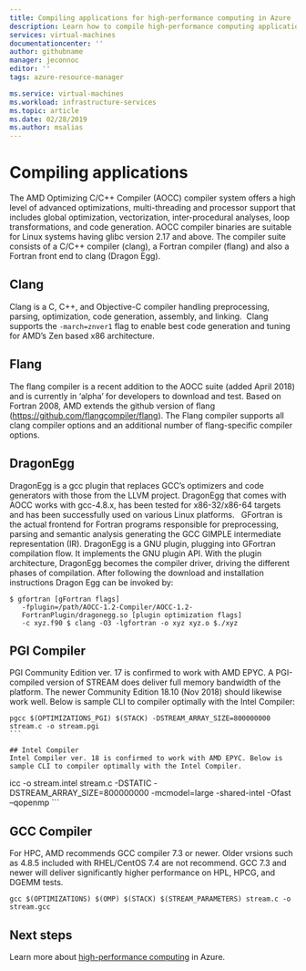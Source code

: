 ```yaml
---
title: Compiling applications for high-performance computing in Azure | Microsoft Docs
description: Learn how to compile high-performance computing applications for use on Azure VMs. 
services: virtual-machines
documentationcenter: ''
author: githubname
manager: jeconnoc
editor: ''
tags: azure-resource-manager

ms.service: virtual-machines
ms.workload: infrastructure-services
ms.topic: article
ms.date: 02/28/2019
ms.author: msalias
---
```


# Compiling applications 

The AMD Optimizing C/C++ Compiler (AOCC) compiler system offers a high level of advanced optimizations, multi-threading and processor support that includes global optimization, vectorization, inter-procedural analyses, loop transformations, and code generation.  AOCC compiler binaries are suitable for Linux systems having glibc version 2.17 and above. The compiler suite consists of a C/C++ compiler (clang), a Fortran compiler (flang) and also a Fortran front end to clang (Dragon Egg).​
​
​
## Clang ​
Clang is a C, C++, and Objective-C compiler handling preprocessing, parsing, optimization, code generation, assembly, and linking. ​
Clang supports the  `-march=znver1` flag to enable best code generation and tuning for AMD’s Zen based x86 architecture.​
​
​
## Flang​
The flang compiler is a recent addition to the AOCC suite (added April 2018) and is currently in ‘alpha’ for developers to download and test. Based on Fortran 2008, AMD extends the github version of flang  (https://github.com/flangcompiler/flang). The Flang compiler supports all clang compiler options and an additional number of flang-specific compiler options.​
​
​
## DragonEgg​
DragonEgg is a gcc plugin that replaces GCC’s optimizers and code generators with those from the LLVM project. DragonEgg that comes with AOCC works with gcc-4.8.x, has been tested for x86-32/x86-64 targets and has been successfully used on various Linux platforms.​
​
​
GFortran is the actual frontend for Fortran programs responsible for preprocessing, parsing and semantic analysis generating the GCC GIMPLE intermediate representation (IR). DragonEgg is a GNU plugin, plugging into GFortran compilation flow. It implements the GNU plugin API. With the plugin architecture, DragonEgg becomes the compiler driver, driving the different phases of compilation.  After following the download and installation instructions Dragon Egg can be invoked by: ​

```
$ gfortran [gFortran flags] ​
   -fplugin=/path/AOCC-1.2-Compiler/AOCC-1.2-     ​
   FortranPlugin/dragonegg.so [plugin optimization flags]     ​
   -c xyz.f90 $ clang -O3 -lgfortran -o xyz xyz.o $./xyz
```
   
## PGI Compiler​
PGI Community Edition ver. 17 is confirmed to work with AMD EPYC. A PGI-compiled version of STREAM does deliver full memory bandwidth of the platform. The newer Community Edition 18.10 (Nov 2018) should likewise work well. Below is sample CLI to compiler optimally with the Intel Compiler:​

```
pgcc $(OPTIMIZATIONS_PGI) $(STACK) -DSTREAM_ARRAY_SIZE=800000000 stream.c -o stream.pgi​
​```
​
## Intel Compiler​
Intel Compiler ver. 18 is confirmed to work with AMD EPYC. Below is sample CLI to compiler optimally with the Intel Compiler​.

```
icc -o stream.intel stream.c -DSTATIC -DSTREAM_ARRAY_SIZE=800000000 -mcmodel=large -shared-intel -Ofast –qopenmp​
​```
​
## GCC Compiler ​
For HPC, AMD recommends GCC compiler 7.3 or newer. Older vrsions such as 4.8.5 included with RHEL/CentOS 7.4 are not recommend. GCC 7.3 and newer will deliver significantly higher performance on HPL, HPCG, and DGEMM tests.​

```
gcc $(OPTIMIZATIONS) $(OMP) $(STACK) $(STREAM_PARAMETERS) stream.c -o stream.gcc​
```

## Next steps

Learn more about [high-performance computing](../../linux/high-performance-computing.md) in Azure.